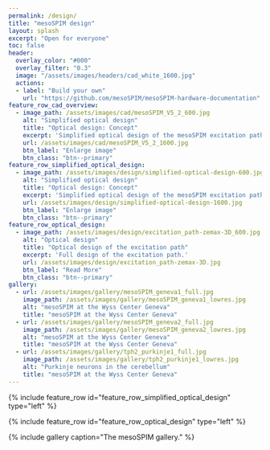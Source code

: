 ```yaml
---
permalink: /design/
title: "mesoSPIM design"
layout: splash
excerpt: "Open for everyone"
toc: false
header:
  overlay_color: "#000"
  overlay_filter: "0.3"
  image: "/assets/images/headers/cad_white_1600.jpg"
  actions:
  - label: "Build your own"
    url: "https://github.com/mesoSPIM/mesoSPIM-hardware-documentation"
feature_row_cad_overview:
  - image_path: /assets/images/cad/mesoSPIM_V5_2_600.jpg
    alt: "Simplified optical design"
    title: "Optical design: Concept"
    excerpt: 'Simplified optical design of the mesoSPIM excitation path'
    url: /assets/images/cad/mesoSPIM_V5_2_1600.jpg
    btn_label: "Enlarge image"
    btn_class: "btn--primary"
feature_row_simplified_optical_design:
  - image_path: /assets/images/design/simplified-optical-design-600.jpg
    alt: "Simplified optical design"
    title: "Optical design: Concept"
    excerpt: 'Simplified optical design of the mesoSPIM excitation path'
    url: /assets/images/design/simplified-optical-design-1600.jpg
    btn_label: "Enlarge image"
    btn_class: "btn--primary"
feature_row_optical_design:
  - image_path: /assets/images/design/excitation_path-zemax-3D_600.jpg
    alt: "Optical design"
    title: "Optical design of the excitation path"
    excerpt: 'Full design of the excitation path.'
    url: /assets/images/design/excitation_path-zemax-3D.jpg
    btn_label: "Read More"
    btn_class: "btn--primary"
gallery:
  - url: /assets/images/gallery/mesoSPIM_geneva1_full.jpg
    image_path: /assets/images/gallery/mesoSPIM_geneva1_lowres.jpg
    alt: "mesoSPIM at the Wyss Center Geneva"
    title: "mesoSPIM at the Wyss Center Geneva"
  - url: /assets/images/gallery/mesoSPIM_geneva2_full.jpg
    image_path: /assets/images/gallery/mesoSPIM_geneva2_lowres.jpg
    alt: "mesoSPIM at the Wyss Center Geneva"
    title: "mesoSPIM at the Wyss Center Geneva"
  - url: /assets/images/gallery/tph2_purkinje1_full.jpg
    image_path: /assets/images/gallery/tph2_purkinje1_lowres.jpg
    alt: "Purkinje neurons in the cerebellum"
    title: "mesoSPIM at the Wyss Center Geneva"
---
```


{% include feature_row id="feature_row_simplified_optical_design" type="left" %}

{% include feature_row id="feature_row_optical_design" type="left" %}

{% include gallery caption="The mesoSPIM gallery." %}
